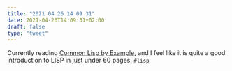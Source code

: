 ```yaml
---
title: "2021 04 26 14 09 31"
date: 2021-04-26T14:09:31+02:00
draft: false
type: "tweet"
---
```

Currently reading [Common Lisp by Example](https://github.com/ashok-khanna/common-lisp-by-example), and I feel like it is quite a good introduction to LISP in just under 60 pages. `#lisp`
